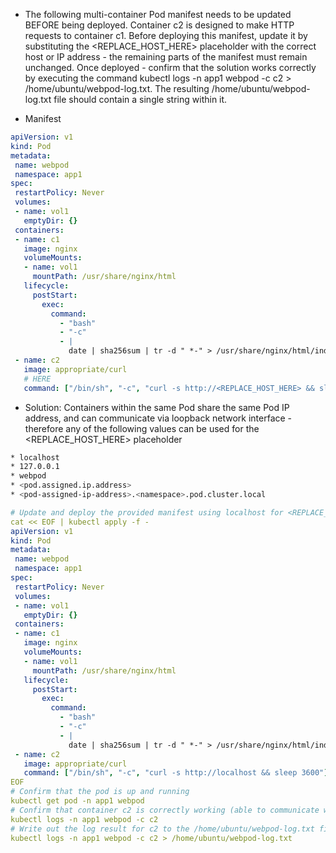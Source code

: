 * The following multi-container Pod manifest needs to be updated BEFORE being deployed. Container c2 is designed to make HTTP requests to container c1. Before deploying this manifest, update it by substituting the <REPLACE_HOST_HERE> placeholder with the correct host or IP address - the remaining parts of the manifest must remain unchanged. Once deployed - confirm that the solution works correctly by executing the command kubectl logs -n app1 webpod -c c2 > /home/ubuntu/webpod-log.txt. The resulting /home/ubuntu/webpod-log.txt file should contain a single string within it.


- Manifest

```yaml
apiVersion: v1
kind: Pod
metadata:
 name: webpod
 namespace: app1
spec:
 restartPolicy: Never
 volumes:
 - name: vol1
   emptyDir: {}
 containers:
 - name: c1
   image: nginx
   volumeMounts:
   - name: vol1
     mountPath: /usr/share/nginx/html
   lifecycle:
     postStart:
       exec:
         command:
           - "bash"
           - "-c"
           - |
             date | sha256sum | tr -d " *-" > /usr/share/nginx/html/index.html
 - name: c2
   image: appropriate/curl
   # HERE
   command: ["/bin/sh", "-c", "curl -s http://<REPLACE_HOST_HERE> && sleep 3600"]
```

- Solution: Containers within the same Pod share the same Pod IP address, and can communicate via loopback network interface - therefore any of the following values can be used for the <REPLACE_HOST_HERE> placeholder

```bash
* localhost
* 127.0.0.1
* webpod
* <pod.assigned.ip.address>
* <pod-assigned-ip-address>.<namespace>.pod.cluster.local
```

```yaml
# Update and deploy the provided manifest using localhost for <REPLACE_HOST_HERE>
cat << EOF | kubectl apply -f -
apiVersion: v1
kind: Pod
metadata:
 name: webpod
 namespace: app1
spec:
 restartPolicy: Never
 volumes:
 - name: vol1
   emptyDir: {}
 containers:
 - name: c1
   image: nginx
   volumeMounts:
   - name: vol1
     mountPath: /usr/share/nginx/html
   lifecycle:
     postStart:
       exec:
         command:
           - "bash"
           - "-c"
           - |
             date | sha256sum | tr -d " *-" > /usr/share/nginx/html/index.html
 - name: c2
   image: appropriate/curl
   command: ["/bin/sh", "-c", "curl -s http://localhost && sleep 3600"]
EOF
# Confirm that the pod is up and running
kubectl get pod -n app1 webpod
# Confirm that container c2 is correctly working (able to communicate with container c1)
kubectl logs -n app1 webpod -c c2
# Write out the log result for c2 to the /home/ubuntu/webpod-log.txt file
kubectl logs -n app1 webpod -c c2 > /home/ubuntu/webpod-log.txt


```